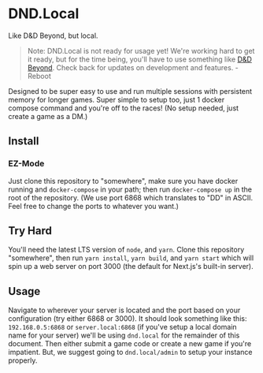 # DND.Local

Like D&D Beyond, but local.

> Note: DND.Local is not ready for usage yet! We're working hard to get it ready, but for the time being, you'll have to use something like [D&D Beyond](https://dndbeyond.com). Check back for updates on development and features. - Reboot

Designed to be super easy to use and run multiple sessions with persistent memory for longer games. Super simple to setup too, just 1 docker compose command and you're off to the races! (No setup needed, just create a game as a DM.)

## Install

### EZ-Mode

Just clone this repository to "somewhere", make sure you have docker running and `docker-compose` in your path; then run `docker-compose up` in the root of the repository. (We use port 6868 which translates to "DD" in ASCII. Feel free to change the ports to whatever you want.)

## Try Hard

You'll need the latest LTS version of `node`, and `yarn`. Clone this repository "somewhere", then run `yarn install`, `yarn build`, and `yarn start` which will spin up a web server on port 3000 (the default for Next.js's built-in server).

## Usage

Navigate to wherever your server is located and the port based on your configuration (try either 6868 or 3000). It should look something like this: `192.168.0.5:6868` or `server.local:6868` (if you've setup a local domain name for your server) we'll be using `dnd.local` for the remainder of this document. Then either submit a game code or create a new game if you're impatient. But, we suggest going to `dnd.local/admin` to setup your instance properly.
